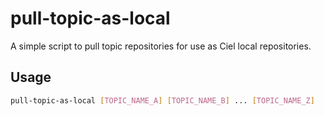 pull-topic-as-local
===================

A simple script to pull topic repositories for use as Ciel local repositories.

Usage
-----

```bash
pull-topic-as-local [TOPIC_NAME_A] [TOPIC_NAME_B] ... [TOPIC_NAME_Z]
```

